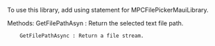 ﻿To use this library, add using statement for MPCFilePickerMauiLibrary.

Methods: 
        GetFilePathAsyn : Return the selected text file path.

        GetFilePathAsync : Return a file stream.
